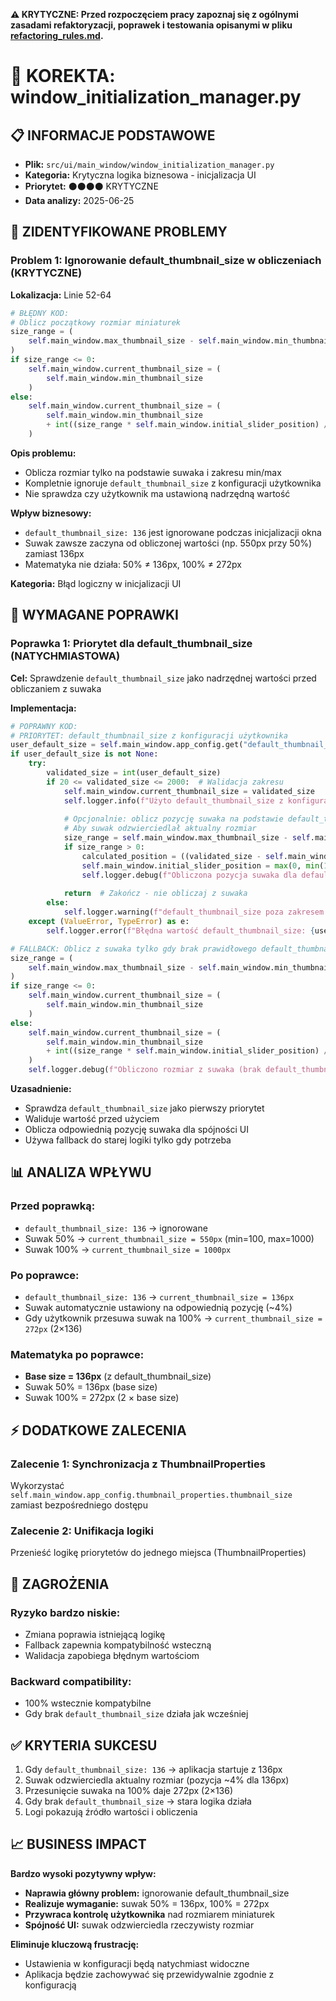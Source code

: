 **⚠️ KRYTYCZNE: Przed rozpoczęciem pracy zapoznaj się z ogólnymi zasadami refaktoryzacji, poprawek i testowania opisanymi w pliku [refactoring_rules.md](refactoring_rules.md).**

# 🔧 KOREKTA: window_initialization_manager.py

## 📋 INFORMACJE PODSTAWOWE

- **Plik:** `src/ui/main_window/window_initialization_manager.py`
- **Kategoria:** Krytyczna logika biznesowa - inicjalizacja UI
- **Priorytet:** ⚫⚫⚫⚫ KRYTYCZNE
- **Data analizy:** 2025-06-25

## 🚨 ZIDENTYFIKOWANE PROBLEMY

### Problem 1: Ignorowanie default_thumbnail_size w obliczeniach (KRYTYCZNE)

**Lokalizacja:** Linie 52-64
```python
# BŁĘDNY KOD:
# Oblicz początkowy rozmiar miniaturek
size_range = (
    self.main_window.max_thumbnail_size - self.main_window.min_thumbnail_size
)
if size_range <= 0:
    self.main_window.current_thumbnail_size = (
        self.main_window.min_thumbnail_size
    )
else:
    self.main_window.current_thumbnail_size = (
        self.main_window.min_thumbnail_size
        + int((size_range * self.main_window.initial_slider_position) / 100)
    )
```

**Opis problemu:**
- Oblicza rozmiar tylko na podstawie suwaka i zakresu min/max
- Kompletnie ignoruje `default_thumbnail_size` z konfiguracji użytkownika
- Nie sprawdza czy użytkownik ma ustawioną nadrzędną wartość

**Wpływ biznesowy:**
- `default_thumbnail_size: 136` jest ignorowane podczas inicjalizacji okna
- Suwak zawsze zaczyna od obliczonej wartości (np. 550px przy 50%) zamiast 136px
- Matematyka nie działa: 50% ≠ 136px, 100% ≠ 272px

**Kategoria:** Błąd logiczny w inicjalizacji UI

## 🎯 WYMAGANE POPRAWKI

### Poprawka 1: Priorytet dla default_thumbnail_size (NATYCHMIASTOWA)

**Cel:** Sprawdzenie `default_thumbnail_size` jako nadrzędnej wartości przed obliczaniem z suwaka

**Implementacja:**
```python
# POPRAWNY KOD:
# PRIORYTET: default_thumbnail_size z konfiguracji użytkownika
user_default_size = self.main_window.app_config.get("default_thumbnail_size")
if user_default_size is not None:
    try:
        validated_size = int(user_default_size)
        if 20 <= validated_size <= 2000:  # Walidacja zakresu
            self.main_window.current_thumbnail_size = validated_size
            self.logger.info(f"Użyto default_thumbnail_size z konfiguracji: {validated_size}px")
            
            # Opcjonalnie: oblicz pozycję suwaka na podstawie default_thumbnail_size
            # Aby suwak odzwierciedlał aktualny rozmiar
            size_range = self.main_window.max_thumbnail_size - self.main_window.min_thumbnail_size
            if size_range > 0:
                calculated_position = ((validated_size - self.main_window.min_thumbnail_size) * 100) / size_range
                self.main_window.initial_slider_position = max(0, min(100, int(calculated_position)))
                self.logger.debug(f"Obliczona pozycja suwaka dla default_thumbnail_size: {self.main_window.initial_slider_position}%")
            
            return  # Zakończ - nie obliczaj z suwaka
        else:
            self.logger.warning(f"default_thumbnail_size poza zakresem 20-2000: {validated_size}")
    except (ValueError, TypeError) as e:
        self.logger.error(f"Błędna wartość default_thumbnail_size: {user_default_size} ({e})")

# FALLBACK: Oblicz z suwaka tylko gdy brak prawidłowego default_thumbnail_size
size_range = (
    self.main_window.max_thumbnail_size - self.main_window.min_thumbnail_size
)
if size_range <= 0:
    self.main_window.current_thumbnail_size = (
        self.main_window.min_thumbnail_size
    )
else:
    self.main_window.current_thumbnail_size = (
        self.main_window.min_thumbnail_size
        + int((size_range * self.main_window.initial_slider_position) / 100)
    )
    self.logger.debug(f"Obliczono rozmiar z suwaka (brak default_thumbnail_size): {self.main_window.current_thumbnail_size}px")
```

**Uzasadnienie:**
- Sprawdza `default_thumbnail_size` jako pierwszy priorytet
- Waliduje wartość przed użyciem
- Oblicza odpowiednią pozycję suwaka dla spójności UI
- Używa fallback do starej logiki tylko gdy potrzeba

## 📊 ANALIZA WPŁYWU

### Przed poprawką:
- `default_thumbnail_size: 136` → ignorowane
- Suwak 50% → `current_thumbnail_size = 550px` (min=100, max=1000)
- Suwak 100% → `current_thumbnail_size = 1000px`

### Po poprawce:
- `default_thumbnail_size: 136` → `current_thumbnail_size = 136px`
- Suwak automatycznie ustawiony na odpowiednią pozycję (~4%)
- Gdy użytkownik przesuwa suwak na 100% → `current_thumbnail_size = 272px` (2×136)

### Matematyka po poprawce:
- **Base size = 136px** (z default_thumbnail_size)
- Suwak 50% = 136px (base size)
- Suwak 100% = 272px (2 × base size)

## ⚡ DODATKOWE ZALECENIA

### Zalecenie 1: Synchronizacja z ThumbnailProperties
Wykorzystać `self.main_window.app_config.thumbnail_properties.thumbnail_size` zamiast bezpośredniego dostępu

### Zalecenie 2: Unifikacja logiki
Przenieść logikę priorytetów do jednego miejsca (ThumbnailProperties)

## 🚫 ZAGROŻENIA

### Ryzyko bardzo niskie:
- Zmiana poprawia istniejącą logikę
- Fallback zapewnia kompatybilność wsteczną
- Walidacja zapobiega błędnym wartościom

### Backward compatibility:
- 100% wstecznie kompatybilne
- Gdy brak `default_thumbnail_size` działa jak wcześniej

## ✅ KRYTERIA SUKCESU

1. Gdy `default_thumbnail_size: 136` → aplikacja startuje z 136px
2. Suwak odzwierciedla aktualny rozmiar (pozycja ~4% dla 136px)
3. Przesunięcie suwaka na 100% daje 272px (2×136)
4. Gdy brak `default_thumbnail_size` → stara logika działa
5. Logi pokazują źródło wartości i obliczenia

## 📈 BUSINESS IMPACT

**Bardzo wysoki pozytywny wpływ:**
- **Naprawia główny problem:** ignorowanie default_thumbnail_size
- **Realizuje wymaganie:** suwak 50% = 136px, 100% = 272px  
- **Przywraca kontrolę użytkownika** nad rozmiarem miniaturek
- **Spójność UI:** suwak odzwierciedla rzeczywisty rozmiar

**Eliminuje kluczową frustrację:**
- Ustawienia w konfiguracji będą natychmiast widoczne
- Aplikacja będzie zachowywać się przewidywalnie zgodnie z konfiguracją
